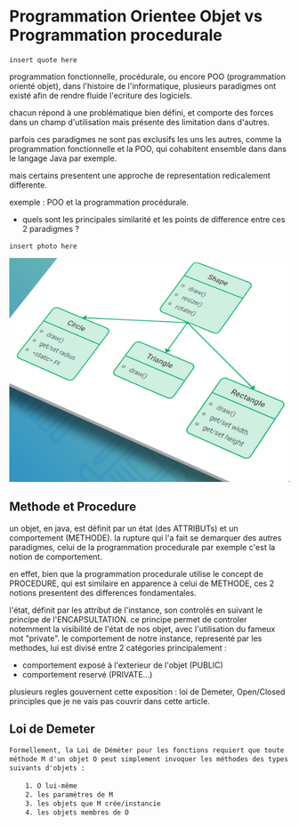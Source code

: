 # Programmation Orientee Objet vs Programmation procedurale


```
insert quote here
```

programmation fonctionnelle, procédurale, ou encore POO (programmation orienté objet), dans l'histoire de l'informatique, plusieurs paradigmes ont existé afin de rendre fluide l'ecriture des logiciels.

chacun répond à une problématique bien défini, et comporte des forces dans un champ d'utilisation mais présente des limitation dans d'autres.

parfois ces paradigmes ne sont pas exclusifs les uns les autres, comme la programmation fonctionnelle et la POO,
qui cohabitent ensemble dans dans le langage Java par exemple.

mais certains presentent une approche de representation redicalement differente. 

exemple : POO et la programmation procédurale. 
- quels sont les principales similarité et les points de difference entre ces 2 paradigmes ?



```
insert photo here
```
![img.png](img.png)

## Methode et Procedure

un objet, en java, est définit par un état (des ATTRIBUTs) et un comportement (METHODE).
la rupture qui l'a fait se demarquer des autres paradigmes, celui de la programmation procedurale par exemple
c'est la notion de comportement.

en effet, bien que la programmation procedurale utilise le concept de PROCEDURE, qui est  similaire en apparence à celui de METHODE, ces 2 notions presentent des differences fondamentales.

l'état, définit par les attribut de l'instance, son controlés en suivant le principe de l'ENCAPSULTATION.
ce principe permet de controler notemment la visibilité de l'état de nos objet, avec l'utilisation du fameux mot "private".
le comportement de notre instance, representé par les methodes, lui est divisé entre 2 catégories principalement :
- comportement exposé à l'exterieur de l'objet (PUBLIC)
- comportement reservé (PRIVATE...)


plusieurs regles gouvernent cette exposition : loi de Demeter, Open/Closed principles que je ne vais pas couvrir dans cette article.


## Loi de Demeter


```
Formellement, la Loi de Déméter pour les fonctions requiert que toute méthode M d'un objet O peut simplement invoquer les méthodes des types suivants d'objets :

    1. O lui-même
    2. les paramètres de M
    3. les objets que M crée/instancie
    4. les objets membres de O
```

